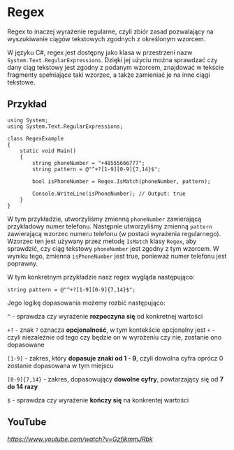 # Regex

Regex to inaczej wyrażenie regularne, czyli zbiór zasad pozwalający na wyszukiwanie ciągów tekstowych zgodnych z określonym wzorcem.

W języku C#, regex jest dostępny jako klasa w przestrzeni nazw `System.Text.RegularExpressions`. Dzięki jej użyciu można sprawdzać czy dany ciąg tekstowy jest zgodny z podanym wzorcem, znajdować w tekście fragmenty spełniające taki wzorzec, a także zamieniać je na inne ciągi tekstowe.

## Przykład 


```
using System;
using System.Text.RegularExpressions;

class RegexExample
{
    static void Main()
    {
        string phoneNumber = "+48555666777";
        string pattern = @"^+?[1-9][0-9]{7,14}$";

        bool isPhoneNumber = Regex.IsMatch(phoneNumber, pattern);

        Console.WriteLine(isPhoneNumber); // Output: true
    }
}

```

W tym przykładzie, utworzyliśmy zmienną `phoneNumber` zawierającą przykładowy numer telefonu. Następnie utworzyliśmy zmienną `pattern` zawierającą wzorzec numeru telefonu (w postaci wyrażenia regularnego). Wzorzec ten jest używany przez metodę `IsMatch` klasy `Regex`, aby sprawdzić, czy ciąg tekstowy `phoneNumber` jest zgodny z tym wzorcem. W wyniku tego, zmienna `isPhoneNumber` jest true, ponieważ numer telefonu jest poprawny.

W tym konkretnym przykładzie nasz regex wygląda następująco:

`string pattern = @"^+?[1-9][0-9]{7,14}$";`

Jego logikę dopasowania możemy rozbić następująco:

`^` - sprawdza czy wyrażenie **rozpoczyna się** od konkretnej wartości

`+?` - znak `?` oznacza **opcjonalność**, w tym kontekście opcjonalny jest `+` - czyli niezależnie od tego czy będzie on w wyrażeniu czy nie, zostanie ono dopasowane

`[1-9]` - zakres, który **dopasuje znaki od 1 - 9**, czyli dowolna cyfra oprócz 0 zostanie dopasowana w tym miejscu

`[0-9]{7,14}` - zakres, dopasowujący **dowolne cyfry**, powtarzający się od **7 do 14 razy**

`$` - sprawdza czy wyrażenie **kończy się** na konkrentej wartości

## YouTube

*https://www.youtube.com/watch?v=GzfjkmmJRbk*